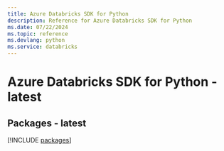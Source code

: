 ```yaml
---
title: Azure Databricks SDK for Python
description: Reference for Azure Databricks SDK for Python
ms.date: 07/22/2024
ms.topic: reference
ms.devlang: python
ms.service: databricks
---
```

# Azure Databricks SDK for Python - latest
## Packages - latest
[!INCLUDE [packages](databricks-index.md)]